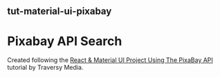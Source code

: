 ## tut-material-ui-pixabay

# Pixabay API Search

Created following the [React & Material UI Project Using The PixaBay API](https://www.youtube.com/watch?v=dzOrUmK4Qyw) tutorial by Traversy Media.
